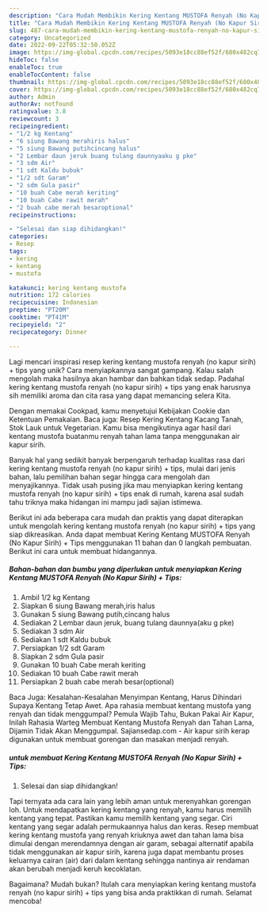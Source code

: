 ```yaml
---
description: "Cara Mudah Membikin Kering Kentang MUSTOFA Renyah (No Kapur Sirih) + Tips yang Bisa Manjain Lidah"
title: "Cara Mudah Membikin Kering Kentang MUSTOFA Renyah (No Kapur Sirih) + Tips yang Bisa Manjain Lidah"
slug: 487-cara-mudah-membikin-kering-kentang-mustofa-renyah-no-kapur-sirih-tips-yang-bisa-manjain-lidah
category: Uncategorized
date: 2022-09-22T05:32:50.052Z
image: https://img-global.cpcdn.com/recipes/5093e18cc88ef52f/680x482cq70/kering-kentang-mustofa-renyah-no-kapur-sirih-tips-foto-resep-utama.jpg
hideToc: false
enableToc: true
enableTocContent: false
thumbnail: https://img-global.cpcdn.com/recipes/5093e18cc88ef52f/680x482cq70/kering-kentang-mustofa-renyah-no-kapur-sirih-tips-foto-resep-utama.jpg
cover: https://img-global.cpcdn.com/recipes/5093e18cc88ef52f/680x482cq70/kering-kentang-mustofa-renyah-no-kapur-sirih-tips-foto-resep-utama.jpg
author: Admin
authorAv: notfound
ratingvalue: 3.8
reviewcount: 3
recipeingredient:
- "1/2 kg Kentang"
- "6 siung Bawang merahiris halus"
- "5 siung Bawang putihcincang halus"
- "2 Lembar daun jeruk buang tulang daunnyaaku g pke"
- "3 sdm Air"
- "1 sdt Kaldu bubuk"
- "1/2 sdt Garam"
- "2 sdm Gula pasir"
- "10 buah Cabe merah keriting"
- "10 buah Cabe rawit merah"
- "2 buah cabe merah besaroptional"
recipeinstructions:

- "Selesai dan siap dihidangkan!"
categories:
- Resep
tags:
- kering
- kentang
- mustofa

katakunci: kering kentang mustofa 
nutrition: 172 calories
recipecuisine: Indonesian
preptime: "PT20M"
cooktime: "PT41M"
recipeyield: "2"
recipecategory: Dinner

---
```





Lagi mencari inspirasi resep kering kentang mustofa renyah (no kapur sirih) + tips yang unik? Cara menyiapkannya sangat gampang. Kalau salah mengolah maka hasilnya akan hambar dan bahkan tidak sedap. Padahal kering kentang mustofa renyah (no kapur sirih) + tips yang enak harusnya sih memiliki aroma dan cita rasa yang dapat memancing selera Kita.





Dengan memakai Cookpad, kamu menyetujui Kebijakan Cookie dan Ketentuan Pemakaian. Baca juga: Resep Kering Kentang Kacang Tanah, Stok Lauk untuk Vegetarian. Kamu bisa mengikutinya agar hasil dari kentang mustofa buatanmu renyah tahan lama tanpa menggunakan air kapur sirih.

Banyak hal yang sedikit banyak berpengaruh terhadap kualitas rasa dari kering kentang mustofa renyah (no kapur sirih) + tips, mulai dari jenis bahan, lalu pemilihan bahan segar hingga cara mengolah dan menyajikannya. Tidak usah pusing jika mau menyiapkan kering kentang mustofa renyah (no kapur sirih) + tips enak di rumah, karena asal sudah tahu triknya maka hidangan ini mampu jadi sajian istimewa.






Berikut ini ada beberapa cara mudah dan praktis yang dapat diterapkan untuk mengolah kering kentang mustofa renyah (no kapur sirih) + tips yang siap dikreasikan. Anda dapat membuat Kering Kentang MUSTOFA Renyah (No Kapur Sirih) + Tips menggunakan 11 bahan dan 0 langkah pembuatan. Berikut ini cara untuk membuat hidangannya.

<!--inarticleads1-->

##### Bahan-bahan dan bumbu yang diperlukan untuk menyiapkan Kering Kentang MUSTOFA Renyah (No Kapur Sirih) + Tips:

1. Ambil 1/2 kg Kentang
1. Siapkan 6 siung Bawang merah,iris halus
1. Gunakan 5 siung Bawang putih,cincang halus
1. Sediakan 2 Lembar daun jeruk, buang tulang daunnya(aku g pke)
1. Sediakan 3 sdm Air
1. Sediakan 1 sdt Kaldu bubuk
1. Persiapkan 1/2 sdt Garam
1. Siapkan 2 sdm Gula pasir
1. Gunakan 10 buah Cabe merah keriting
1. Sediakan 10 buah Cabe rawit merah
1. Persiapkan 2 buah cabe merah besar(optional)


Baca Juga: Kesalahan-Kesalahan Menyimpan Kentang, Harus Dihindari Supaya Kentang Tetap Awet. Apa rahasia membuat kentang mustofa yang renyah dan tidak menggumpal? Pemula Wajib Tahu, Bukan Pakai Air Kapur, Inilah Rahasia Warteg Membuat Kentang Mustofa Renyah dan Tahan Lama, Dijamin Tidak Akan Menggumpal. Sajiansedap.com - Air kapur sirih kerap digunakan untuk membuat gorengan dan masakan menjadi renyah. 

<!--inarticleads2-->

#####  untuk membuat Kering Kentang MUSTOFA Renyah (No Kapur Sirih) + Tips:


1. Selesai dan siap dihidangkan!

Tapi ternyata ada cara lain yang lebih aman untuk merenyahkan gorengan loh. Untuk mendapatkan kering kentang yang renyah, kamu harus memilih kentang yang tepat. Pastikan kamu memilih kentang yang segar. Ciri kentang yang segar adalah permukaannya halus dan keras. Resep membuat kering kentang mustofa yang renyah kriuknya awet dan tahan lama bisa dimulai dengan merendamnya dengan air garam, sebagai alternatif apabila tidak menggunakan air kapur sirih, karena juga dapat membantu proses keluarnya cairan (air) dari dalam kentang sehingga nantinya air rendaman akan berubah menjadi keruh kecoklatan. 

Bagaimana? Mudah bukan? Itulah cara menyiapkan kering kentang mustofa renyah (no kapur sirih) + tips yang bisa anda praktikkan di rumah. Selamat mencoba!

